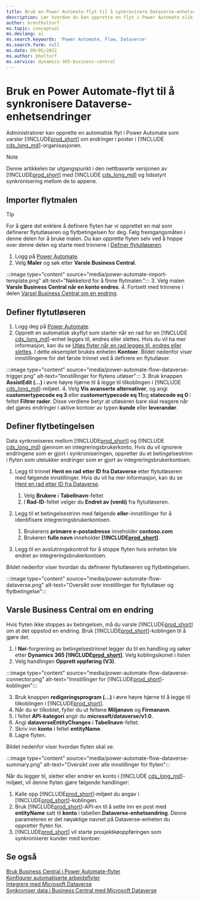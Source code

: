 ```yaml
---
title: Bruk en Power Automate-flyt til å synkronisere Dataverse-enhetsendringer
description: Lær hvordan du kan opprette en flyt i Power Automate slik at du blir varslet når en enhet endres i Dataverse-miljø.
author: brentholtorf
ms.topic: conceptual
ms.devlang: al
ms.search.keywords: 'Power Automate, Flow, Dataverse'
ms.search.form: null
ms.date: 09/05/2022
ms.author: bholtorf
ms.service: dynamics-365-business-central
---
```

# <a name="use-a-power-automate-flow-to-timely-synchronize-dataverse-entity-changes"></a>Bruk en Power Automate-flyt til å synkronisere Dataverse-enhetsendringer

Administratorer kan opprette en automatisk flyt i Power Automate som varsler [!INCLUDE[prod_short](includes/prod_short.md)] om endringer i poster i [!INCLUDE [cds_long_md](includes/cds_long_md.md)]-organisasjonen.

> [!NOTE]
> Denne artikkelen tar utgangspunkt i den nettbaserte versjonen av [!INCLUDE[prod_short](includes/prod_short.md)] med [!INCLUDE [cds_long_md](includes/cds_long_md.md)] og tidsstyrt synkronisering mellom de to appene.

## <a name="import-the-flow-template"></a>Importer flytmalen

> [!TIP]
> For å gjøre det enklere å definere flyten har vi opprettet en mal som definerer flytutløseren og flytbetingelsen for deg. Følg fremgangsmåten i denne delen for å bruke malen. Du kan opprette flyten selv ved å hoppe over denne delen og starte med trinnene i [Definer flytutløseren](#define-the-flow-trigger).

1. Logg på [Power Automate](https://powerautomate.microsoft.com).
2. Velg **Maler** og søk etter **Varsle Business Central**.

:::image type="content" source="media/power-automate-import-template.png" alt-text="Nøkkelord for å finne flytmalen.":::
3. Velg malen **Varsle Business Central når en konto endres**.
4. Fortsett med trinnene i delen [Varsel Business Central om en endring](#notify-business-central-about-a-change).

## <a name="define-the-flow-trigger"></a>Definer flytutløseren

1. Logg deg på [Power Automate](https://flow.microsoft.com).
2. Opprett en automatisk skyflyt som starter når en rad for en [!INCLUDE [cds_long_md](includes/cds_long_md.md)]-enhet legges til, endres eller slettes. Hvis du vil ha mer informasjon, kan du se [Utløs flyter når en rad legges til, endres eller slettes](/power-automate/dataverse/create-update-delete-trigger). I dette eksemplet brukes enheten **Kontoer**. Bildet nedenfor viser innstillingene for det første trinnet ved å definere en flytutløser.

:::image type="content" source="media/power-automate-flow-dataverse-trigger.png" alt-text="Innstillinger for flytens utløser":::
3. Bruk knappen **AssistEdit (...)** i øvre høyre hjørne til å legge til tilkoblingen i [!INCLUDE [cds_long_md](includes/cds_long_md.md)]-miljøet.
4. Velg **Vis avanserte alternativer**, og angi **customertypecode eq 3** eller **customertypecode eq 11**og **statecode eq 0** i feltet **Filtrer rader**. Disse verdiene betyr at utløseren bare skal reagere når det gjøres endringer i aktive kontoer av typen **kunde** eller **leverandør**.

## <a name="define-the-flow-condition"></a>Definer flytbetingelsen

Data synkroniseres mellom [!INCLUDE[prod_short](includes/prod_short.md)] og [!INCLUDE [cds_long_md](includes/cds_long_md.md)] gjennom en integreringsbrukerkonto. Hvis du vil ignorere endringene som er gjort i synkroniseringen, oppretter du et betingelsestrinn i flyten som utelukker endringer som er gjort av integreringsbrukerkontoen.  

1. Legg til trinnet **Hent en rad etter ID fra Dataverse** etter flytutløseren med følgende innstillinger. Hvis du vil ha mer informasjon, kan du se [Hent en rad etter ID fra Dataverse](/power-automate/dataverse/get-row-id).

    1. Velg **Brukere** i **Tabellnavn**-feltet
    2. I **Rad-ID**-feltet velger du **Endret av (verdi)** fra flytutløseren.  

2. Legg til et betingelsestrinn med følgende **eller**-innstillinger for å identifisere integreringsbrukerkontoen.
    1. Brukerens **primære e-postadresse** inneholder **contoso.com**
    2. Brukeren **fulle navn** inneholder **[!INCLUDE[prod_short](includes/prod_short.md)]**.

3. Legg til en avslutningskontroll for å stoppe flyten hvis enheten ble endret av integreringsbrukerkontoen.

Bildet nedenfor viser hvordan du definerer flytutløseren og flytbetingelsen.

:::image type="content" source="media/power-automate-flow-dataverse.png" alt-text="Oversikt over innstillinger for flytutløser og flytbetingelse":::

## <a name="notify-business-central-about-a-change"></a>Varsle Business Central om en endring

Hvis flyten ikke stoppes av betingelsen, må du varsle [!INCLUDE[prod_short](includes/prod_short.md)] om at det oppstod en endring. Bruk [!INCLUDE[prod_short](includes/prod_short.md)]-koblingen til å gjøre det.

1. I **Nei**-forgrening av betingelsestrinnet legger du til en handling og søker etter **Dynamics 365 [!INCLUDE[prod_short](includes/prod_short.md)]**. Velg koblingsikonet i listen
2. Velg handlingen **Opprett oppføring (V3)**.

:::image type="content" source="media/power-automate-flow-dataverse-connector.png" alt-text="Innstillinger for [!INCLUDE[prod_short](includes/prod_short.md)]-koblingen":::

3. Bruk knappen **redigeringsprogram (...)** i øvre høyre hjørne til å legge til tilkoblingen i [!INCLUDE[prod_short](includes/prod_short.md)].
4. Når du er tilkoblet, fyller du ut feltene **Miljønavn** og **Firmanavn**.
5. I feltet **API-kategori** angir du **microsoft/dataverse/v1.0**.
6. Angi **dataverseEntityChanges** i **Tabellnavn**-feltet.
7. Skriv inn **konto** i feltet **entityName**.
8. Lagre flyten.

Bildet nedenfor viser hvordan flyten skal se.

:::image type="content" source="media/power-automate-flow-dataverse-summary.png" alt-text="Oversikt over alle innstillinger for flyten":::

Når du legger til, sletter eller endrer en konto i [!INCLUDE [cds_long_md](includes/cds_long_md.md)]-miljøet, vil denne flyten gjøre følgende handlinger:

1. Kalle opp [!INCLUDE[prod_short](includes/prod_short.md)]‑miljøet du angav i [!INCLUDE[prod_short](includes/prod_short.md)]-koblingen.
2. Bruk [!INCLUDE[prod_short](includes/prod_short.md)]-API-en til å sette inn en post med **entityName** satt til **konto** i tabellen **Dataverse-enhetsendring**. Denne parameteren er det nøyaktige navnet på Dataverse-enheten du oppretter flyten for.
3. [!INCLUDE[prod_short](includes/prod_short.md)] vil starte prosjektkøoppføringen som synkroniserer kunder med kontoer.

## <a name="see-also"></a>Se også

[Bruk Business Central i Power Automate-flyter](across-how-use-financials-data-source-flow.md)  
[Konfigurer automatiserte arbeidsflyter](/dynamics365/business-central/dev-itpro/powerplatform/automate-workflows)  
[Integrere med Microsoft Dataverse](admin-common-data-service.md)  
[Synkroniser data i Business Central med Microsoft Dataverse](admin-synchronizing-business-central-and-sales.md)  
